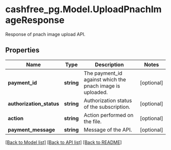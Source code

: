 # cashfree_pg.Model.UploadPnachImageResponse
Response of pnach image upload API.

## Properties

Name | Type | Description | Notes
------------ | ------------- | ------------- | -------------
**payment_id** | **string** | The payment_id against which the pnach image is uploaded. | [optional] 
**authorization_status** | **string** | Authorization status of the subscription. | [optional] 
**action** | **string** | Action performed on the file. | [optional] 
**payment_message** | **string** | Message of the API. | [optional] 

[[Back to Model list]](../README.md#documentation-for-models) [[Back to API list]](../README.md#documentation-for-api-endpoints) [[Back to README]](../README.md)

